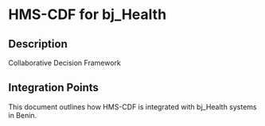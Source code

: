 # HMS-CDF for bj_Health

## Description

Collaborative Decision Framework

## Integration Points

This document outlines how HMS-CDF is integrated with bj_Health systems in Benin.
